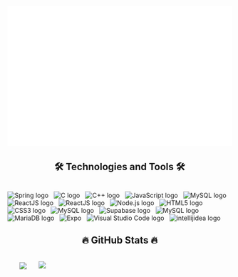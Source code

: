 <!-- Bao44 -->
<a href="#" target="_blank">
  <img src="svg/Bao44.svg" width="1200" alt="Bao44" />
</a>

<h2 align="center">🛠 Technologies and Tools 🛠</h2>
<br>
<!-- https://simpleicons.org/ -->
<span><img src="https://img.shields.io/badge/Spring-282C34?logo=spring&logoColor=#6DB33F" alt="Spring logo" title="Spring" height="25" /></span>
&nbsp;
<span><img src="https://img.shields.io/badge/C-282C34?logo=c&logoColor=F7DF1E" alt="C logo" title="C" height="25" /></span>
&nbsp;
<span><img src="https://img.shields.io/badge/C++-282C34?logo=cplusplus&logoColor=00599C" alt="C++ logo" title="C++" height="25" /></span>
&nbsp;
<span><img src="https://img.shields.io/badge/Javascript-282C34?logo=javascript&logoColor=F7DF1E" alt="JavaScript logo" title="JavaScript" height="25" /></span>
&nbsp;
<span><img src="https://img.shields.io/badge/TypeScript-282C34?logo=typescript&logoColor=007ACC" alt="MySQL logo" title="MySQL" height="25" /></span>
&nbsp;
<span><img src="https://img.shields.io/badge/NextJs-282C34?logo=next.js" alt="ReactJS logo" title="ReactJS" height="25" /></span>
&nbsp;
<span><img src="https://img.shields.io/badge/ReactJS-282C34?logo=react&logoColor=61DAFB" alt="ReactJS logo" title="ReactJS" height="25" /></span>
&nbsp;
<span><img src="https://img.shields.io/badge/Node.js-282C34?logo=node.js&logoColor=00F200" alt="Node.js logo" title="Node.js" height="25" /></span>
&nbsp;
<span><img src="https://img.shields.io/badge/HTML5-282C34?logo=html5&logoColor=E34F26" alt="HTML5 logo" title="HTML5" height="25" /></span>
&nbsp;
<span><img src="https://img.shields.io/badge/CSS3-282C34?logo=css3&logoColor=1572B6" alt="CSS3 logo" title="CSS3" height="25" /></span>
&nbsp;
<span><img src="https://img.shields.io/badge/Tailwind_CSS-282C34?logo=tailwind-css&logoColor=38B2AC" alt="MySQL logo" title="MySQL" height="25" /></span>
&nbsp;
<span><img src="https://img.shields.io/badge/Supabase-282C34?logo=Supabase&logoColor=006239" alt="Supabase logo" title="Supabase" height="25" /></span>
&nbsp;
<span><img src="https://img.shields.io/badge/MySQL-282C34?logo=MySql&logoColor=3E6E96" alt="MySQL logo" title="MySQL" height="25" /></span>
&nbsp;
<span><img src="https://img.shields.io/badge/MariaDB-282C34?logo=mariadb&logoColor=white" alt="MariaDB logo" title="MariaDB" height="25" /></span>
&nbsp;
<span><img src="https://img.shields.io/badge/Expo-282C34?logo=expo&logoColor=white" alt="Expo" title="Expo" height="25" /></span>
&nbsp;
<span><img src="https://img.shields.io/badge/VS%20Code-282C34?logo=visual-studio-code&logoColor=007ACC" alt="Visual Studio Code logo" title="Visual Studio Code" height="25" /></span>
&nbsp;
<span><img src="https://img.shields.io/badge/IntelliJ Idea-282C34?logo=i=&logoColor=000000" alt="intellijidea logo" title="intellijidea" height="25" /></span>
&nbsp;


<br>
<h2 align="center">🔥 GitHub Stats 🔥</h2>
<!-- https://github.com/anuraghazra/github-readme-stats -->
<br>
<div align=center>
  <a href="#" title="Bao44">
    <img width="315" align="center" src="https://github-readme-stats.vercel.app/api/top-langs/?username=Bao44&hide=c%23,powershell,Mathematica,Ruby,Objective-C,Objective-C%2b%2b,Cuda&title_color=61dafb&text_color=ffffff&icon_color=61dafb&bg_color=20232a&langs_count=8&layout=compact&border_color=61dafb&hide_border=true" />
  </a>
  <a href="#" title="Bao44">
    <img align="right" width="434" src="https://github-readme-stats.vercel.app/api?username=Bao44&show_icons=true&theme=react&border_color=61dafb&hide_border=true&rank_icon=github&include_all_commits=true" />
  </a>
</div>
